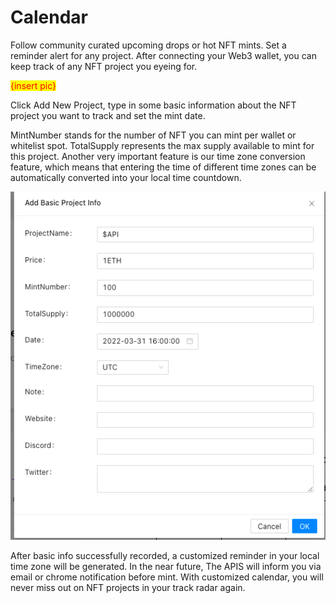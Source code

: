# Calendar

Follow community curated upcoming drops or hot NFT mints. Set a reminder alert for any project. After connecting your Web3 wallet, you can keep track of any NFT project you eyeing for.&#x20;

<mark style="color:red;">{insert pic}</mark>

Click Add New Project, type in some basic information about the NFT project you want to track and set the mint date.&#x20;

MintNumber stands for the number of NFT you can mint per wallet or whitelist spot. TotalSupply represents the max supply available to mint for this project. Another very important feature is our time zone conversion feature, which means that entering the time of different time zones can be automatically converted into your local time countdown.

![](<../../../.gitbook/assets/截屏2022-03-22 下午2.57.36.png>)

After basic info successfully recorded, a customized reminder in your local time zone will be generated. In the near future, The APIS will inform you via email or chrome notification before mint.  With customized calendar, you will never miss out on NFT projects in your track radar again.&#x20;
